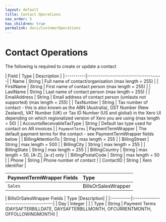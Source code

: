 ```yaml
---
layout: default
title: Contact Operations
nav_order: 5
has_children: true
permalink: docs/CustomerOperations
---
```


# Contact Operations


The following is required to create or update a contact

| Field  | Type                          | Description |
|:----------|:-------------------------------------|
| Name      | String | Full name of contact/organisation (max length = 255)  |
| FirstName | String | First name of contact person (max length = 255)                 |
| LastName  | String | Last name of contact person (max length = 255)              |
| EmailAddress  | String | Email address of contact person (umlauts not supported) (max length = 255)             |
| TaxNumber | String | Tax number of contact - this is also known as the ABN (Australia), GST Number (New Zealand), VAT Number (UK) or Tax ID Number (US and global) in the Xero UI depending on which regionalized version of Xero you are using (max length = 50)                |
| AccountsReceivableTaxType      | String | Default tax type used for contact on AR invoices              |
| `PaymentTerms`      | PaymentTermWrapper | The default payment terms for the contact - see  PaymentTermWrapper fields below             |
| BillingAttentionTo      | String | max length = 255              |
| BillingStreet      | String | max length = 500              |
| BillingCity       | String | max length = 255              |
| BillingState      | String | max length = 255              |
| BillingCountry      | String | max length = 50, [A-Z], [a-z] only              |
| BillingPostalCode      | String | max length = 50             |
| Phone      |        String | Phone number of contact       |
| ContactID      | String | Xero identifier              |


| PaymentTermWrapper Fields  | Type                          |
|:----------|:-------------------------------------|
| `Sales`      | BillsOrSalesWrapper   |

| BillsOrSalesWrapper Fields  | Type |Description|                         |
|:----------|:-------------------------------------|
| Day       |   Integer | |
| Type       | String | Payment Terms (DAYSAFTERBILLDATE, DAYSAFTERBILLMONTH, OFCURRENTMONTH, OFFOLLOWINGMONTH)  |
